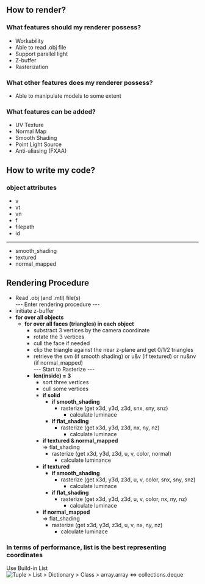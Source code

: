 ## How to render?
### What features should my renderer possess?
- Workability
- Able to read .obj file
- Support parallel light
- Z-buffer
- Rasterization
### What other features does my renderer possess?
- Able to manipulate models to some extent
### What features can be added?
- UV Texture
- Normal Map
- Smooth Shading
- Point Light Source
- Anti-aliasing (FXAA)
## How to write my code?
### object attributes
- v
- vt
- vn
- f
- filepath
- id
---
- smooth_shading
- textured
- normal_mapped
## Rendering Procedure
- Read .obj (and .mtl) file(s)  
--- Enter rendering procedure ---
- initiate z-buffer
- **for over all objects**
    - **for over all faces (triangles) in each object**
        - substract 3 vertices by the camera coordinate
        - rotate the 3 vertices
        - cull the face if needed
        - clip the triangle against the near z-plane and get 0/1/2 triangles
        - retrieve the svn (if smooth shading) or u&v (if textured) or nu&nv (if normal_mapped)  
--- Start to Rasterize ---  
        - **len(inside) = 3**
            - sort three vertices  
            - cull some vertices
            - **if solid**
                - **if smooth_shading**
                    - rasterize (get x3d, y3d, z3d, snx, sny, snz)
                        - calculate luminace
                - **if flat_shading**
                    - rasterize (get x3d, y3d, z3d, nx, ny, nz)
                        - calculate luminace
            - **if textured & normal_mapped**  
                => flat_shading  
                - rasterize (get x3d, y3d, z3d, u, v, color, normal)
                    - calculate luminance
            - **if textured**
                - **if smooth_shading**
                    - rasterize (get x3d, y3d, z3d, u, v, color, snx, sny, snz)
                        - calculate luminace
                - **if flat_shading**
                    - rasterize (get x3d, y3d, z3d, u, v, color, nx, ny, nz)
                        - calculate luminace  
            - **if normal_mapped**  
                => flat_shading
                - rasterize (get x3d, y3d, z3d, u, v, nx, ny, nz)
                    - calculate luminace  

### In terms of performance, list is the best representing coordinates
Use Build-in List  
![Tuple > List > Dictionary > Class > array.array <=> collections.deque](Data_type_test_outcome.png)

